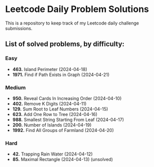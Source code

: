 # Leetcode Daily Problem Solutions

This is a repository to keep track of my Leetcode daily challenge submissions. 

## List of solved problems, by difficulty:

### Easy
- **463.** Island Perimeter (2024-04-18)
- **1971.** Find if Path Exists in Graph (2024-04-21)

### Medium
- **950.** Reveal Cards In Increasing Order (2024-04-10)
- **402.** Remove K Digits (2024-04-11)
- **129.** Sum Root to Leaf Numbers (2024-04-15)
- **623.** Add One Row to Tree (2024-04-16)
- **988.** Smallest String Starting From Leaf (2024-04-17)
- **200.** Number of Islands (2024-04-19)
- **1992.** Find All Groups of Farmland (2024-04-20)

### Hard
- **42.** Trapping Rain Water (2024-04-12)
- **85.** Maximal Rectangle (2024-04-13) (unsolved)
